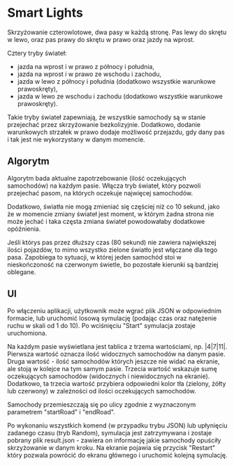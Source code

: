 # Smart Lights

Skrzyżowanie czterowlotowe, dwa pasy w każdą stronę. Pas lewy do skrętu w lewo, oraz pas prawy do skrętu w prawo oraz jazdy na wprost.

Cztery tryby świateł:

- jazda na wprost i w prawo z północy i południa,
- jazda na wprost i w prawo ze wschodu i zachodu,
- jazda w lewo z północy i południa (dodatkowo wszystkie warunkowe prawoskręty),
- jazda w lewo ze wschodu i zachodu (dodatkowo wszystkie warunkowe prawoskręty).

Takie tryby świateł zapewniają, że wszystkie samochody są w stanie przejechać przez skrzyżowanie bezkolizyjnie. Dodatkowo, dodanie warunkowych strzałek w prawo dodaje możliwość przejazdu, gdy dany pas i tak jest nie wykorzystany w danym momencie.

## Algorytm

Algorytm bada aktualne zapotrzebowanie (ilość oczekujących samochodów) na każdym pasie. Włącza tryb świateł, który pozwoli przejechać pasom, na których oczekuje najwięcej samochodów.

Dodatkowo, światła nie mogą zmieniać się częściej niż co 10 sekund, jako że w momencie zmiany świateł jest moment, w którym żadna strona nie może jechać i taka częsta zmiana świateł powodowałaby dodatkowe opóźnienia.

Jeśli którys pas przez dłuższy czas (80 sekund) nie zawiera największej ilości pojazdów, to mimo wszystko zielone światło jest włączane dla tego pasa. Zapobiega to sytuacji, w której jeden samochód stoi w nieskończoność na czerwonym świetle, bo pozostałe kierunki są bardziej oblegane.

## UI

Po włączeniu aplikacji, użytkownik może wgrać plik JSON w odpowiednim formacie, lub uruchomić losową symulację (podając czas oraz natężenie ruchu w skali od 1 do 10). Po wciśnięciu "Start" symulacja zostaje uruchomiona.

Na każdym pasie wyświetlana jest tablica z trzema wartościami, np. |4|7|11|. Pierwsza wartość oznacza ilość widocznych samochodów na danym pasie. Druga wartość - ilość samochodów których jeszcze nie widać na ekranie, ale stoją w kolejce na tym samym pasie. Trzecia wartość wskazuje sumę oczekujących samochodów (widocznych i niewidocznych na ekranie). Dodatkowo, ta trzecia wartość przybiera odpowiedni kolor tła (zielony, żółty lub czerwony) w zależności od ilości oczekujących samochodów.

Samochody przemieszczają się po ulicy zgodnie z wyznaczonym parametrem "startRoad" i "endRoad".

Po wykonaniu wszystkich komend (w przypadku trybu JSON) lub upłynięciu zadanego czasu (tryb Random), symulacja jest zatrzymywana i zostaje pobrany plik result.json - zawiera on informację jakie samochody opuściły skrzyżowanie w danym kroku. Na ekranie pojawia się przycisk "Restart" który pozwala powrócić do ekranu głównego i uruchomić kolejną symulację.
